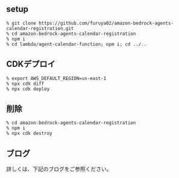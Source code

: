 ## setup

```
% git clone https://github.com/furuya02/amazon-bedrock-agents-calendar-registration.git
% cd amazon-bedrock-agents-calendar-registration
% npm i
% cd lambda/agent-calendar-function; npm i; cd ../..
```

## CDKデプロイ

```
% export AWS_DEFAULT_REGION=us-east-1
% npx cdk diff
% npx cdk deploy
```

## 削除


```
% cd amazon-bedrock-agents-calendar-registration
% npm i
% npx cdk destroy
```

## ブログ

詳しくは、下記のブログをご参照ください。
